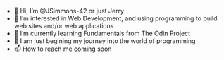 - 👋 Hi, I’m @JSimmons-42 or just Jerry
- 👀 I’m interested in Web Development, and using programming to build web sites and/or web applications
- 🌱 I’m currently learning Fundamentals from The Odin Project
- 💞️ I am just begining my journey into the world of programming
- 📫 How to reach me coming soon

<!---
JSimmons-42/JSimmons-42 is a ✨ special ✨ repository because its `README.md` (this file) appears on your GitHub profile.
You can click the Preview link to take a look at your changes.
--->
